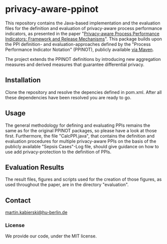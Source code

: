 # privacy-aware-ppinot
This repository contains the Java-based implementation and the evaluation files for the definition and evaluation of privacy-aware process performance indicators, as presented in the paper "[Privacy-aware Process Performance Indicators: Framework and Release Mechanisms](https://arxiv.org/abs/2103.11740)".
This package builds upon the PPI definition- and evaluation-approaches defined by the "Process Performance Indicator Notation" (PPINOT), publicly available [via Maven](https://mvnrepository.com/artifact/es.us.isa.ppinot/ppinot-model).

The project extends the PPINOT definitions by introducing new aggregation measures and derived measures that guarantee differential privacy.


## Installation
Clone the repository and resolve the depencies defined in pom.xml.
After all these dependencies have been resolved you are ready to go.

## Usage
The general methodology for defining and evaluating PPIs remains the same as for the original PPINOT packages, so please have a look at those first.
Furthermore, the file "CalcPPI.java", that contains the definition and evaluation procedures for multiple privacy-aware PPIs on the basis of the publicly available "Sepsis Cases"-Log file, should give guidance on how to use add privacy-protection to the definition of PPIs.

## Evaluation Results
The result files, figures and scripts used for the creation of those figures, as used throughout the paper, are in the directory "evaluation".

## Contact
martin.kabierski@hu-berlin.de

### License
We provide our code, under the MIT license.
